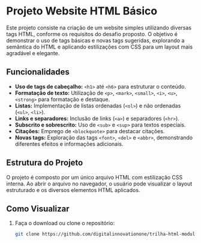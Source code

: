 # Projeto Website HTML Básico

Este projeto consiste na criação de um website simples utilizando diversas tags HTML, conforme os requisitos do desafio proposto. O objetivo é demonstrar o uso de tags básicas e novas tags sugeridas, explorando a semântica do HTML e aplicando estilizações com CSS para um layout mais agradável e elegante.

## Funcionalidades

- **Uso de tags de cabeçalho:** `<h1>` até `<h6>` para estruturar o conteúdo.
- **Formatação de texto:** Utilização de `<p>`, `<mark>`, `<small>`, `<i>`, `<u>`, `<strong>` para formatação e destaque.
- **Listas:** Implementação de listas ordenadas (`<ol>`) e não ordenadas (`<ul>`, `<li>`).
- **Links e separadores:** Inclusão de links (`<a>`) e separadores (`<hr>`).
- **Subscrito e sobrescrito:** Uso de `<sub>` e `<sup>` para textos especiais.
- **Citações:** Emprego de `<blockquote>` para destacar citações.
- **Novas tags:** Exploração das tags `<font>`, `<del>` e `<abbr>`, demonstrando diferentes efeitos e informações adicionais.

## Estrutura do Projeto

O projeto é composto por um único arquivo HTML com estilização CSS interna. Ao abrir o arquivo no navegador, o usuário pode visualizar o layout estruturado e os diversos elementos HTML aplicados.

## Como Visualizar

1. Faça o download ou clone o repositório:
   ```bash
   git clone https://github.com/digitalinnovationone/trilha-html-modulo-1

